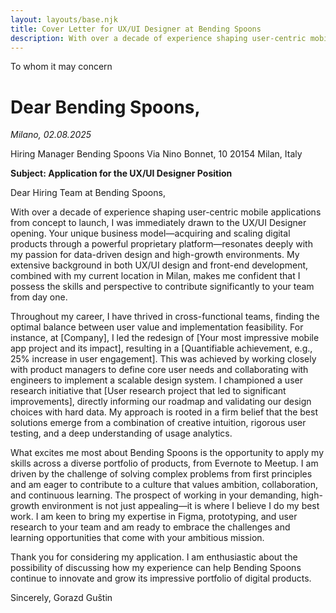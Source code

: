```yaml
---
layout: layouts/base.njk
title: Cover Letter for UX/UI Designer at Bending Spoons
description: With over a decade of experience shaping user-centric mobile applications from concept to launch, I was immediately drawn to the UX/UI Designer opening.
---
```


<p class="title">To whom it may concern</p>

# Dear Bending Spoons,

*Milano, 02.08.2025*

Hiring Manager
Bending Spoons
Via Nino Bonnet, 10
20154 Milan, Italy

**Subject: Application for the UX/UI Designer Position**

Dear Hiring Team at Bending Spoons,

With over a decade of experience shaping user-centric mobile applications from concept to launch, I was immediately drawn to the UX/UI Designer opening. Your unique business model—acquiring and scaling digital products through a powerful proprietary platform—resonates deeply with my passion for data-driven design and high-growth environments. My extensive background in both UX/UI design and front-end development, combined with my current location in Milan, makes me confident that I possess the skills and perspective to contribute significantly to your team from day one.

Throughout my career, I have thrived in cross-functional teams, finding the optimal balance between user value and implementation feasibility. For instance, at [Company], I led the redesign of [Your most impressive mobile app project and its impact], resulting in a [Quantifiable achievement, e.g., 25% increase in user engagement]. This was achieved by working closely with product managers to define core user needs and collaborating with engineers to implement a scalable design system. I championed a user research initiative that [User research project that led to significant improvements], directly informing our roadmap and validating our design choices with hard data. My approach is rooted in a firm belief that the best solutions emerge from a combination of creative intuition, rigorous user testing, and a deep understanding of usage analytics.

What excites me most about Bending Spoons is the opportunity to apply my skills across a diverse portfolio of products, from Evernote to Meetup. I am driven by the challenge of solving complex problems from first principles and am eager to contribute to a culture that values ambition, collaboration, and continuous learning. The prospect of working in your demanding, high-growth environment is not just appealing—it is where I believe I do my best work. I am keen to bring my expertise in Figma, prototyping, and user research to your team and am ready to embrace the challenges and learning opportunities that come with your ambitious mission.

Thank you for considering my application. I am enthusiastic about the possibility of discussing how my experience can help Bending Spoons continue to innovate and grow its impressive portfolio of digital products.

Sincerely,
Gorazd Guštin
